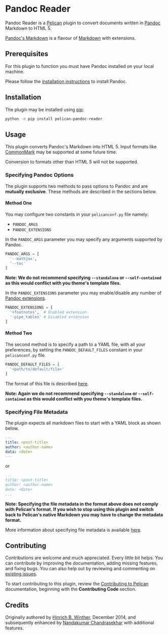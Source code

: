 # Pandoc Reader

Pandoc Reader is a [Pelican](http://getpelican.com) plugin to convert documents written in [Pandoc](https://pandoc.org/) Markdown to HTML 5.

[Pandoc's Markdown](https://pandoc.org/MANUAL.html#pandocs-markdown) is a flavour of [Markdown](http://daringfireball.net/projects/markdown/) with extensions.

## Prerequisites

For this plugin to function you must have Pandoc installed on your local machine.

Please follow the [installation instructions](https://pandoc.org/installing.html) to install Pandoc.

## Installation

The plugin may be installed using [pip](https://pip.pypa.io/en/stable/installing/):

```bash
python -m pip install pelican-pandoc-reader
```

## Usage

This plugin converts Pandoc's Markdown into HTML 5. Input formats like [CommonMark](https://commonmark.org/) may be supported at some future time.

Conversion to formats other than HTML 5 will not be supported.

### Specifying Pandoc Options

The plugin supports two methods to pass options to Pandoc and are **mutually exclusive**. These methods are described in the sections below.

#### Method One

You may configure two constants in your `pelicanconf.py` file namely:

* `PANDOC_ARGS`
* `PANDOC_EXTENSIONS`

In the `PANDOC_ARGS` parameter you may specify any arguments supported by Pandoc.

```python
PANDOC_ARGS = [
  '--mathjax',
  '--toc'
]
```

**Note: We do not recommend specifying `--standalone` or `--self-contained` as this would  conflict with you theme's template files.**

In the `PANDOC_EXTENSIONS` parameter you may enable/disable any number of [Pandoc extensions](https://pandoc.org/MANUAL.html#extensions).

```python
PANDOC_EXTENSIONS = [
  '+footnotes',  # Enabled extension
  '-pipe_tables' # Disabled extension
]
```

#### Method Two

The second method is to specify a path to a YAML file, with all your preferences, by setting the `PANDOC_DEFAULT_FILES` constant in your `pelicanconf.py` file.

```python
PANDOC_DEFAULT_FILES = [
  '<path/to/default/file>'
]
```

The format of this file is described [here](https://pandoc.org/MANUAL.html#default-files).

**Note: Again we do not recommend specifying `--standalone` or `--self-contained` as this would  conflict with you theme's template files.**

### Specifying File Metadata

The plugin expects all markdown files to start with a YAML block as shown below.

```yaml
---
title: <post-title>
author: <author-name>
data: <date>
---
```

or

```yaml
...
title: <post-title>
author: <author-name>
date: <date>
...
```

**Note: Specifying the file metadata in the format above does not comply with Pelican's format. If you wish to stop using this plugin and switch back to Pelican's native Markdown you may have to change the metadata format.**

More information about specifying file metadata is available [here](https://docs.getpelican.com/en/stable/content.html#file-metadata).

## Contributing

Contributions are welcome and much appreciated. Every little bit helps. You can contribute by improving the documentation, adding missing features, and fixing bugs. You can also help out by reviewing and commenting on [existing issues](https://github.com/pelican-plugins/pandoc-reader/issues).

To start contributing to this plugin, review the [Contributing to Pelican](https://docs.getpelican.com/en/latest/contribute.html) documentation, beginning with the **Contributing Code** section.

## Credits

Originally authored by [Hinrich B. Winther](https://github.com/liob), December 2014, and subsequently enhanced by [Nandakumar Chandrasekhar](https://www.linkedin.com/in/nandakumar-chandrasekhar-a400b45b/) with additional features.
